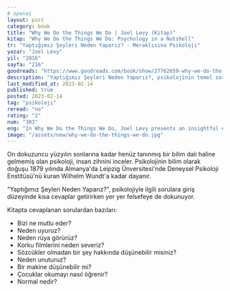 ```yaml
---
# openai
layout: post
category: book
title: "Why We Do the Things We Do | Joel Levy (Kitap)"
kitap: "Why We Do the Things We Do: Psychology in a Nutshell"
tr: "Yaptığımız Şeyleri Neden Yaparız? - Meraklısına Psikoloji"
yazar: "Joel Levy"
yil: "2016"
sayfa: "216"
goodreads: "https://www.goodreads.com/book/show/27762659-why-we-do-the-things-we-do"
description: "Yaptığımız Şeyleri Neden Yaparız?, psikolojinin temel sorularına kısa cevaplar veriyor."
last_modified_at: 2023-02-14
published: true
posted: 2023-02-14
tag: "psikoloji"
reread: "no"
rating: "2"
num: "303"
eng: "In Why We Do the Things We Do, Joel Levy presents an insightful examination of the intricate motivations underlying human behavior. Utilising a multidisciplinary perspective that encompasses psychology, biology, sociology, and neuroscience, Levy investigates the diverse elements that influence our choices, sentiments, and patterns. Examining the importance of genetics and evolution alongside the effects of culture and socialisation, Levy provides a thorough and accessible overview of the many stimuli that drive human behavior."
image: "/assets/new/why-we-do-the-things-we-do.jpg"
---
```


On dokuzuncu yüzyılın sonlarına kadar henüz tanınmış bir bilim dalı haline gelmemiş olan psikoloji, insan zihnini inceler. Psikolojinin bilim olarak doğuşu 1879 yılında Almanya'da Leipzig Ünversitesi'nde Deneysel Psikoloji Enstitüsü'nü kuran Wilhelm Wundt'a kadar dayanır.

"Yaptığımız Şeyleri Neden Yaparız?", psikolojiyle ilgili sorulara giriş düzeyinde kısa cevaplar getirirken yer yer felsefeye de dokunuyor.

Kitapta cevaplanan sorulardan bazıları:

- Bizi ne mutlu eder?
- Neden uyuruz?
- Neden rüya görürüz?
- Korku filmlerini neden severiz?
- Sözcükler olmadan bir şey hakkında düşünebilir misiniz?
- Neden unuturuz?
- Bir makine düşünebilir mi?
- Çocuklar okumayı nasıl öğrenir?
- Normal nedir?
